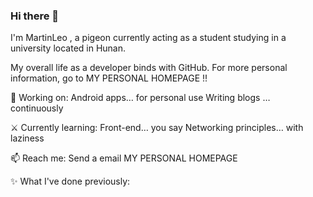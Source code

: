 ### Hi there 👋

<!--
**MartinLiuMingZhi/MartinLiuMingZhi** is a ✨ _special_ ✨ repository because its `README.md` (this file) appears on your GitHub profile.

Here are some ideas to get you started:

- 🔭 I’m currently working on ...
- 🌱 I’m currently learning ...
- 👯 I’m looking to collaborate on ...
- 🤔 I’m looking for help with ...
- 💬 Ask me about ...
- 📫 How to reach me: ...
- 😄 Pronouns: ...
- ⚡ Fun fact: ...
-->
I'm MartinLeo , a pigeon currently acting as a student studying in a university located in Hunan.

My overall life as a developer binds with GitHub. For more personal information, go to MY PERSONAL HOMEPAGE !!

🔨 Working on:
Android apps… for personal use
Writing blogs … continuously

⚔ Currently learning:
Front-end… you say
Networking principles… with laziness

📫 Reach me:
Send a email
MY PERSONAL HOMEPAGE

✨ What I've done previously:
